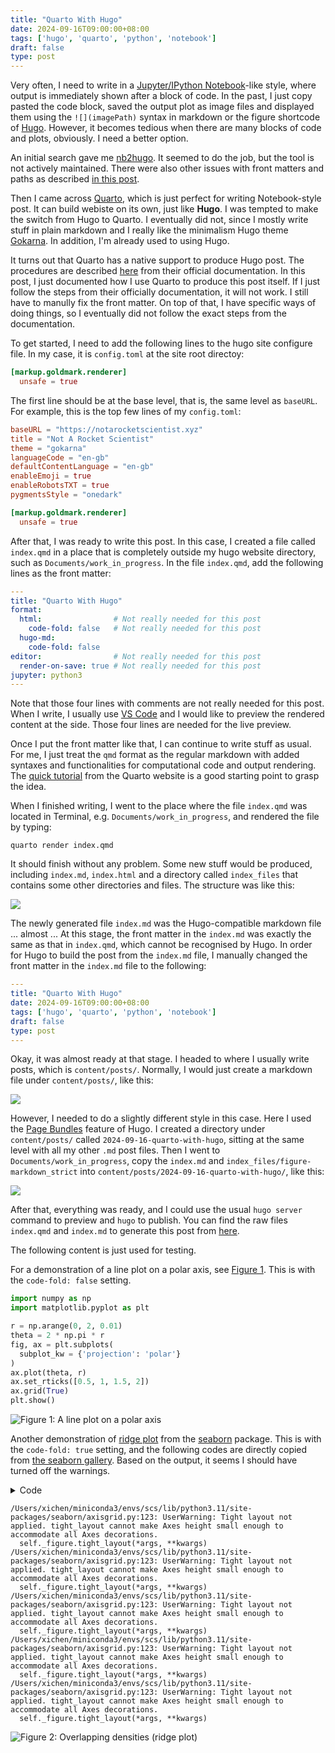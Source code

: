 ```yaml
---
title: "Quarto With Hugo"
date: 2024-09-16T09:00:00+08:00
tags: ['hugo', 'quarto', 'python', 'notebook']
draft: false
type: post
---
```



Very often, I need to write in a [Jupyter/IPython Notebook](https://ipython.org/notebook.html)-like style, where output is immediately shown after a block of code. In the past, I just copy pasted the code block, saved the output plot as image files and displayed them using the `![](imagePath)` syntax in markdown or the figure shortcode of [Hugo](https://gohugo.io). However, it becomes tedious when there are many blocks of code and plots, obviously. I need a better option.

An initial search gave me [nb2hugo](https://github.com/vlunot/nb2hugo). It seemed to do the job, but the tool is not actively maintained. There were also other issues with front matters and paths as described [in this post](https://skeptric.com/jupyter-hugo-blog/).

Then I came across [Quarto](https://quarto.org), which is just perfect for writing Notebook-style post. It can build webiste on its own, just like **Hugo**. I was tempted to make the switch from Hugo to Quarto. I eventually did not, since I mostly write stuff in plain markdown and I really like the minimalism Hugo theme [Gokarna](https://github.com/526avijitgupta/gokarna). In addition, I'm already used to using Hugo.

It turns out that Quarto has a native support to produce Hugo post. The procedures are described [here](https://quarto.org/docs/output-formats/hugo.html) from their official documentation. In this post, I just documented how I use Quarto to produce this post itself. If I just follow the steps from their officially documentation, it will not work. I still have to manully fix the front matter. On top of that, I have specific ways of doing things, so I eventually did not follow the exact steps from the documentation.

To get started, I need to add the following lines to the hugo site configure file. In my case, it is `config.toml` at the site root directoy:

``` toml
[markup.goldmark.renderer]
  unsafe = true
```

The first line should be at the base level, that is, the same level as `baseURL`. For example, this is the top few lines of my `config.toml`:

``` toml
baseURL = "https://notarocketscientist.xyz"
title = "Not A Rocket Scientist"
theme = "gokarna"
languageCode = "en-gb"
defaultContentLanguage = "en-gb"
enableEmoji = true
enableRobotsTXT = true
pygmentsStyle = "onedark"

[markup.goldmark.renderer]
  unsafe = true
```

After that, I was ready to write this post. In this case, I created a file called `index.qmd` in a place that is completely outside my hugo website directory, such as `Documents/work_in_progress`. In the file `index.qmd`, add the following lines as the front matter:

``` yaml
---
title: "Quarto With Hugo"
format:
  html:                # Not really needed for this post
    code-fold: false   # Not really needed for this post
  hugo-md:
    code-fold: false
editor:                # Not really needed for this post
  render-on-save: true # Not really needed for this post
jupyter: python3
---
```

Note that those four lines with comments are not really needed for this post. When I write, I usually use [VS Code](https://github.com/microsoft/vscode) and I would like to preview the rendered content at the side. Those four lines are needed for the live preview.

Once I put the front matter like that, I can continue to write stuff as usual. For me, I just treat the `qmd` format as the regular markdown with added syntaxes and functionalities for computational code and output rendering. The [quick tutorial](https://quarto.org/docs/get-started/hello/vscode.html) from the Quarto website is a good starting point to grasp the idea.

When I finished writing, I went to the place where the file `index.qmd` was located in Terminal, e.g. `Documents/work_in_progress`, and rendered the file by typing:

``` console
quarto render index.qmd
```

It should finish without any problem. Some new stuff would be produced, including `index.md`, `index.html` and a directory called `index_files` that contains some other directories and files. The structure was like this:

![](finder_screenshot.png)

The newly generated file `index.md` was the Hugo-compatible markdown file ... almost ... At this stage, the front matter in the `index.md` was exactly the same as that in `index.qmd`, which cannot be recognised by Hugo. In order for Hugo to build the post from the `index.md` file, I manually changed the front matter in the `index.md` file to the following:

``` yaml
---
title: "Quarto With Hugo"
date: 2024-09-16T09:00:00+08:00
tags: ['hugo', 'quarto', 'python', 'notebook']
draft: false
type: post
---
```

Okay, it was almost ready at that stage. I headed to where I usually write posts, which is `content/posts/`. Normally, I would just create a markdown file under `content/posts/`, like this:

![](hugo_content_screenshot.png)

However, I needed to do a slightly different style in this case. Here I used the [Page Bundles](https://gohugo.io/content-management/page-bundles/) feature of Hugo. I created a directory under `content/posts/` called `2024-09-16-quarto-with-hugo`, sitting at the same level with all my other `.md` post files. Then I went to `Documents/work_in_progress`, copy the `index.md` and `index_files/figure-markdown_strict` into `content/posts/2024-09-16-quarto-with-hugo/`, like this:

![](hugo_content_screenshot2.png)

After that, everything was ready, and I could use the usual `hugo server` command to preview and `hugo` to publish. You can find the raw files `index.qmd` and `index.md` to generate this post from [here](https://github.com/dbrg77/quarto_hugo_demo).

The following content is just used for testing.

For a demonstration of a line plot on a polar axis, see <a href="#fig-polar" class="quarto-xref">Figure 1</a>. This is with the `code-fold: false` setting.

``` python
import numpy as np
import matplotlib.pyplot as plt

r = np.arange(0, 2, 0.01)
theta = 2 * np.pi * r
fig, ax = plt.subplots(
  subplot_kw = {'projection': 'polar'} 
)
ax.plot(theta, r)
ax.set_rticks([0.5, 1, 1.5, 2])
ax.grid(True)
plt.show()
```

<img src="index_files/figure-markdown_strict/fig-polar-output-1.png"
id="fig-polar" alt="Figure 1: A line plot on a polar axis" />

Another demonstration of [ridge plot](https://seaborn.pydata.org/examples/kde_ridgeplot.html) from the [seaborn](https://seaborn.pydata.org/index.html) package. This is with the `code-fold: true` setting, and the following codes are directly copied from [the seaborn gallery](https://seaborn.pydata.org/examples/kde_ridgeplot.html). Based on the output, it seems I should have turned off the warnings.

<details class="code-fold">
<summary>Code</summary>

``` python
import numpy as np
import pandas as pd
import seaborn as sns
import matplotlib.pyplot as plt
sns.set_theme(style="white", rc={"axes.facecolor": (0, 0, 0, 0)})

# Create the data
rs = np.random.RandomState(1979)
x = rs.randn(500)
g = np.tile(list("ABCDEFGHIJ"), 50)
df = pd.DataFrame(dict(x=x, g=g))
m = df.g.map(ord)
df["x"] += m

# Initialize the FacetGrid object
pal = sns.cubehelix_palette(10, rot=-.25, light=.7)
g = sns.FacetGrid(df, row="g", hue="g", aspect=15, height=.5, palette=pal)

# Draw the densities in a few steps
g.map(sns.kdeplot, "x",
      bw_adjust=.5, clip_on=False,
      fill=True, alpha=1, linewidth=1.5)
g.map(sns.kdeplot, "x", clip_on=False, color="w", lw=2, bw_adjust=.5)

# passing color=None to refline() uses the hue mapping
g.refline(y=0, linewidth=2, linestyle="-", color=None, clip_on=False)


# Define and use a simple function to label the plot in axes coordinates
def label(x, color, label):
    ax = plt.gca()
    ax.text(0, .2, label, fontweight="bold", color=color,
            ha="left", va="center", transform=ax.transAxes)


g.map(label, "x")

# Set the subplots to overlap
g.figure.subplots_adjust(hspace=-.25)

# Remove axes details that don't play well with overlap
g.set_titles("")
g.set(yticks=[], ylabel="")
g.despine(bottom=True, left=True)
```

</details>

    /Users/xichen/miniconda3/envs/scs/lib/python3.11/site-packages/seaborn/axisgrid.py:123: UserWarning: Tight layout not applied. tight_layout cannot make Axes height small enough to accommodate all Axes decorations.
      self._figure.tight_layout(*args, **kwargs)
    /Users/xichen/miniconda3/envs/scs/lib/python3.11/site-packages/seaborn/axisgrid.py:123: UserWarning: Tight layout not applied. tight_layout cannot make Axes height small enough to accommodate all Axes decorations.
      self._figure.tight_layout(*args, **kwargs)
    /Users/xichen/miniconda3/envs/scs/lib/python3.11/site-packages/seaborn/axisgrid.py:123: UserWarning: Tight layout not applied. tight_layout cannot make Axes height small enough to accommodate all Axes decorations.
      self._figure.tight_layout(*args, **kwargs)
    /Users/xichen/miniconda3/envs/scs/lib/python3.11/site-packages/seaborn/axisgrid.py:123: UserWarning: Tight layout not applied. tight_layout cannot make Axes height small enough to accommodate all Axes decorations.
      self._figure.tight_layout(*args, **kwargs)
    /Users/xichen/miniconda3/envs/scs/lib/python3.11/site-packages/seaborn/axisgrid.py:123: UserWarning: Tight layout not applied. tight_layout cannot make Axes height small enough to accommodate all Axes decorations.
      self._figure.tight_layout(*args, **kwargs)

<img src="index_files/figure-markdown_strict/fig-seaborn-output-2.png"
id="fig-seaborn" alt="Figure 2: Overlapping densities (ridge plot)" />
